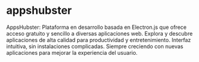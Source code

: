 # appshubster
AppsHubster: Plataforma en desarrollo basada en Electron.js que ofrece acceso gratuito y sencillo a diversas aplicaciones web. Explora y descubre aplicaciones de alta calidad para productividad y entretenimiento. Interfaz intuitiva, sin instalaciones complicadas. Siempre creciendo con nuevas aplicaciones para mejorar la experiencia del usuario.
